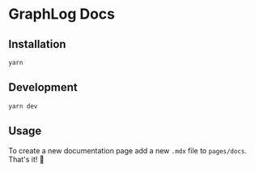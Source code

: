 # GraphLog Docs

## Installation

```
yarn
```

## Development

```
yarn dev
```

## Usage

To create a new documentation page add a new `.mdx` file to `pages/docs`. That's it! 🎉
